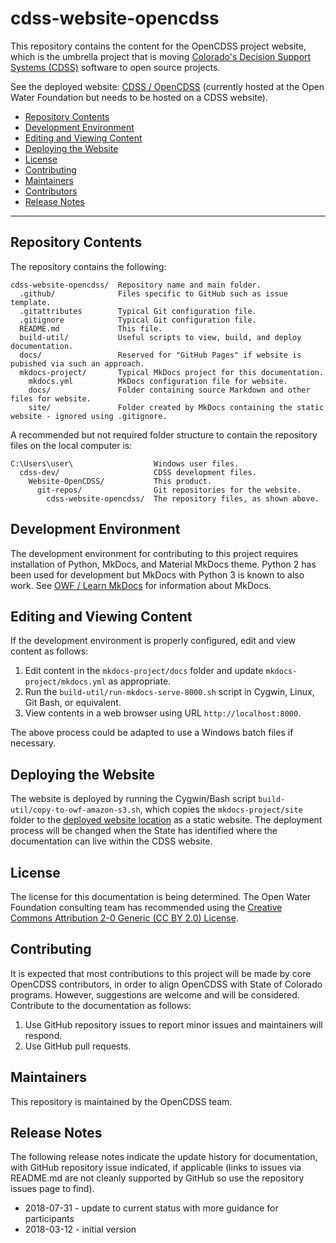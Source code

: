 # cdss-website-opencdss #

This repository contains the content for the OpenCDSS project website,
which is the umbrella project that is moving
[Colorado's Decision Support Systems (CDSS)](http://cdss.state.co.us) software to open source projects.

See the deployed website:  [CDSS / OpenCDSS](http://learn.openwaterfoundation.org/cdss-website-opencdss/)
(currently hosted at the Open Water Foundation but needs to be hosted on a CDSS website).

* [Repository Contents](#repository-contents)
* [Development Environment](#development-environment)
* [Editing and Viewing Content](#editing-and-viewing-content)
* [Deploying the Website](#deploying-the-website)
* [License](#license)
* [Contributing](#contributing)
* [Maintainers](#maintainers)
* [Contributors](#contributors)
* [Release Notes](#release-notes)

------------------

## Repository Contents ##

The repository contains the following:

```text
cdss-website-opencdss/  Repository name and main folder.
  .github/              Files specific to GitHub such as issue template.
  .gitattributes        Typical Git configuration file.
  .gitignore            Typical Git configuration file.
  README.md             This file.
  build-util/           Useful scripts to view, build, and deploy documentation.
  docs/                 Reserved for "GitHub Pages" if website is pubished via such an approach.
  mkdocs-project/       Typical MkDocs project for this documentation.
    mkdocs.yml          MkDocs configuration file for website.
    docs/               Folder containing source Markdown and other files for website.
    site/               Folder created by MkDocs containing the static website - ignored using .gitignore.

```
A recommended but not required folder structure to contain the repository files on the local computer is:

```
C:\Users\user\                  Windows user files.
  cdss-dev/                     CDSS development files.
    Website-OpenCDSS/           This product.
      git-repos/                Git repositories for the website.
        cdss-website-opencdss/  The repository files, as shown above.
```

## Development Environment ##

The development environment for contributing to this project requires installation of Python, MkDocs, and Material MkDocs theme.
Python 2 has been used for development but MkDocs with Python 3 is known to also work.
See [OWF / Learn MkDocs](http://learn.openwaterfoundation.org/owf-learn-mkdocs/) for information about MkDocs.

## Editing and Viewing Content ##

If the development environment is properly configured, edit and view content as follows:

1. Edit content in the `mkdocs-project/docs` folder and update `mkdocs-project/mkdocs.yml` as appropriate.
2. Run the `build-util/run-mkdocs-serve-8000.sh` script in Cygwin, Linux, Git Bash, or equivalent.
3. View contents in a web browser using URL `http://localhost:8000`.

The above process could be adapted to use a Windows batch files if necessary.

## Deploying the Website ##

The website is deployed by running the Cygwin/Bash script `build-util/copy-to-owf-amazon-s3.sh`,
which copies the `mkdocs-project/site` folder to the [deployed website location](http://learn.openwaterfoundation.org/cdss-website-opencdss/)
as a static website.
The deployment process will be changed when the State has identified where the documentation can live within the CDSS website.

## License ##

The license for this documentation is being determined.
The Open Water Foundation consulting team has recommended using the [Creative Commons Attribution 2-0 Generic (CC BY 2.0) License](https://creativecommons.org/licenses/by/2.0/).

## Contributing ##

It is expected that most contributions to this project will be made by core OpenCDSS contributors,
in order to align OpenCDSS with State of Colorado programs.
However, suggestions are welcome and will be considered.
Contribute to the documentation as follows:

1. Use GitHub repository issues to report minor issues and maintainers will respond.
2. Use GitHub pull requests.

## Maintainers ##

This repository is maintained by the OpenCDSS team.

## Release Notes ##

The following release notes indicate the update history for documentation, with GitHub repository issue indicated,
if applicable (links to issues via README.md are not cleanly supported by GitHub so use the repository issues page to find).

* 2018-07-31 - update to current status with more guidance for participants
* 2018-03-12 - initial version
